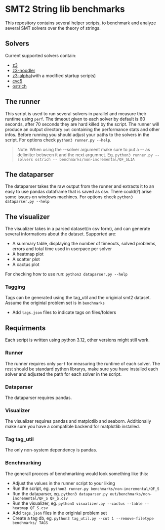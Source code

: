 # SMT2 String lib benchmarks

This repository contains several helper scripts, to benchmark and
analyze several SMT solvers over the theory of strings.

## Solvers
Current supported solvers contain:
  - [z3](https://github.com/Z3Prover/z3)
  - [z3-noodler](https://github.com/VeriFIT/z3-noodler)
  - [z3-alpha](https://github.com/JohnLyu2/z3alpha)(with a modified startup scripts)
  - [cvc5](https://github.com/cvc5/cvc5)
  - [ostrich](https://github.com/uuverifiers/ostrich)

## The runner
This script is used to run several solvers in parallel and measure their runtime using `perf`.
The timeout given to each solver by default is 60 seconds, after 70 seconds they are hard killed by the script.
The runner will produce an output directory `out` containing the performance stats and other infos.
Before running you should adjust your paths to the solvers in the script.
For options check `python3 runner.py --help`.

> Note:
> When using the --solver argument make sure to put a -- as delimiter between it and the next argumnet.
> Eg. `python3 runner.py --solvers ostrich -- benchmarks/non-incremental/QF_SLIA`

## The dataparser
The dataparser takes the raw output from the runner and extracts it to an 
easy to use pandas dataframe that is saved as csv.
There could(?) arise some issues on windows machines.
For options check `python3 dataparser.py --help`

## The visualizer
The visualizer takes in a parsed dataset(in csv form), and can generate 
several informations about the dataset. 
Supported are:
  - A summary table, displaying the number of timeouts, solved problems, errors and total time used in userpace per solver
  - A heatmap plot
  - A scatter plot
  - A cactus plot

For checking how to use run:
`python3 dataparser.py --help`

### Tagging
Tags can be generated using the tag_util and the originial smt2 dataset.
Assume the originial problem set is in `benchmarks`
- Add `tags.json` files to indicate tags on files/folders

## Requirments
Each script is written using python 3.12, other versions might still work.

### Runner
The runner requires only `perf` for measuring the runtime of each solver.
The rest should be standard python librarys, make sure you have installed each solver
and adjusted the path for each solver in the script.

### Dataparser
The dataparser requires pandas.

### Visualizer
The visualizer requires pandas and matplotlib and seaborn.
Additionally make sure you have a compatible backend for matplotlib installed.

### Tag tag_util
The only non-system dependency is pandas.

### Benchmarking
The generall procces of benchmarking would look something like this:
- Adjust the values in the runner script to your liking
- Run the script, eg. `python3 runner.py benchmarks/non-incremental/QF_S`
- Run the dataparser, eg. `python3 dataparser.py out/benchmarks/non-incremental/QF_S QF_S.csv`
- Run the visualizer, eg. `python3 visualizer.py --cactus --table --heatmap QF_S.csv`
- Add `tags.json` files in the originial problem set
- Create a tag db, eg. `python3 tag_util.py --cut 1 --remove-filetype benchmarks/ TAGS`
